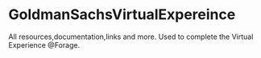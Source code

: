 # GoldmanSachsVirtualExpereince
All resources,documentation,links and more. 
Used to complete  the Virtual Experience @Forage.
